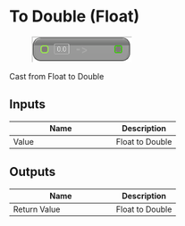 # To Double (Float)

<div align="left" data-full-width="false">

<figure><img src="../../../../.gitbook/assets/To_Double_(Float).png" alt=""><figcaption></figcaption></figure>

</div>

Cast from Float to Double

## Inputs

<table><thead><tr><th width="170">Name</th><th>Description</th></tr></thead><tbody><tr><td>Value</td><td>Float to Double</td></tr></tbody></table>

## Outputs

<table><thead><tr><th width="170">Name</th><th>Description</th></tr></thead><tbody><tr><td>Return Value</td><td>Float to Double</td></tr></tbody></table>
